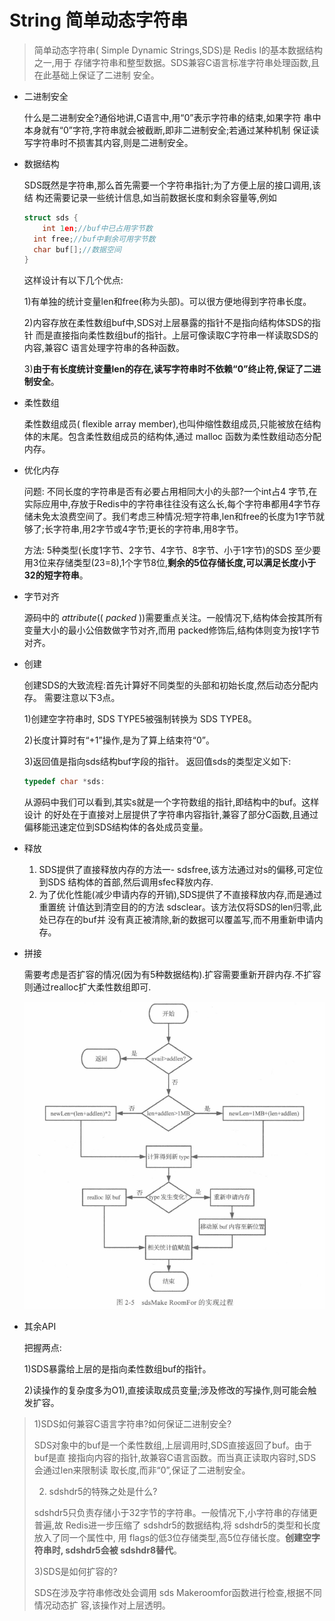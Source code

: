 # String  简单动态字符串

> 简单动态字符串( Simple Dynamic Strings,SDS)是 Redis I的基本数据结构之一,用于 存储字符串和整型数据。SDS兼容C语言标准字符串处理函数,且在此基础上保证了二进制 安全。

- 二进制安全

  什么是二进制安全?通俗地讲,C语言中,用“0”表示字符串的结束,如果字符 串中本身就有“0”字符,字符串就会被截断,即非二进制安全;若通过某种机制 保证读写字符串时不损害其内容,则是二进制安全。 

- 数据结构

  SDS既然是字符串,那么首先需要一个字符串指针;为了方便上层的接口调用,该结 构还需要记录一些统计信息,如当前数据长度和剩余容量等,例如 

  ```c
  struct sds {
      int 1en;//buf中已占用字节数 
  	int free;//buf中剩余可用字节数 
  	char buf[];//数据空间
  }
  ```

  这样设计有以下几个优点:

  1)有单独的统计变量len和free(称为头部)。可以很方便地得到字符串长度。

  2)内容存放在柔性数组buf中,SDS对上层暴露的指针不是指向结构体SDS的指针 而是直接指向柔性数组buf的指针。上层可像读取C字符串一样读取SDS的内容,兼容C 语言处理字符串的各种函数。 

  3)**由于有长度统计变量len的存在,读写字符串时不依赖“0”终止符,保证了二进制安全**。 

- 柔性数组

  柔性数组成员( flexible array member),也叫仲缩性数组成员,只能被放在结构体的末尾。包含柔性数组成员的结构体,通过 malloc 函数为柔性数组动态分配内存。

- 优化内存

  问题: 不同长度的字符串是否有必要占用相同大小的头部?一个int占4 字节,在实际应用中,存放于Redis中的字符串往往没有这么长,每个字符串都用4字节存储未免太浪费空间了。我们考虑三种情况:短字符串,len和free的长度为1字节就够了;长字符串,用2字节或4字节;更长的字符串,用8字节。 

  方法: 5种类型(长度1字节、2字节、4字节、8字节、小于1字节)的SDS 至少要用3位来存储类型(23=8),1个字节8位,**剩余的5位存储长度,可以满足长度小于32的短字符串**。

- 字节对齐

  源码中的 _attribute_(( _packed_ ))需要重点关注。一般情况下,结构体会按其所有 变量大小的最小公倍数做字节对齐,而用 packed修饰后,结构体则变为按1字节对齐。

- 创建

  创建SDS的大致流程:首先计算好不同类型的头部和初始长度,然后动态分配内存。 需要注意以下3点。 

  1)创建空字符串时, SDS TYPE5被强制转换为 SDS TYPE8。 

  2)长度计算时有“+1”操作,是为了算上结束符“0”。 

  3)返回值是指向sds结构buf字段的指针。 返回值sds的类型定义如下: 

  ```c
  typedef char *sds: 
  ```

  从源码中我们可以看到,其实s就是一个字符数组的指针,即结构中的buf。这样设计 的好处在于直接对上层提供了字符串内容指针,兼容了部分C函数,且通过偏移能迅速定位到SDS结构体的各处成员变量。 
  
- 释放

  1. SDS提供了直接释放内存的方法一- sdsfree,该方法通过对s的偏移,可定位到SDS 结构体的首部,然后调用sfec释放内存.
  2. 为了优化性能(减少申请内存的开销),SDS提供了不直接释放内存,而是通过重置统 计值达到清空目的的方法 sdsclear。该方法仅将SDS的len归零,此处已存在的buf并 没有真正被清除,新的数据可以覆盖写,而不用重新申请内存。 

- 拼接

  需要考虑是否扩容的情况(因为有5种数据结构).扩容需要重新开辟内存.不扩容则通过realloc扩大柔性数组即可.

  <img src="pic/001.png" alt="image-20210414005619488" style="zoom: 67%;" />

- 其余API

  把握两点: 

  1)SDS暴露给上层的是指向柔性数组buf的指针。 

  2)读操作的复杂度多为O1),直接读取成员变量;涉及修改的写操作,则可能会触发扩容。 

> 1)SDS如何兼容C语言字符串?如何保证二进制安全? 
>
> SDS对象中的buf是一个柔性数组,上层调用时,SDS直接返回了buf。由于buf是直 接指向内容的指针,故兼容C语言函数。而当真正读取内容时,SDS会通过len来限制读 取长度,而非“0”,保证了二进制安全。 
>
> 2) sdshdr5的特殊之处是什么? 
>
> sdshdr5只负责存储小于32字节的字符串。一般情况下,小字符串的存储更普遍,故 Redis进一步压缩了 sdshdr5的数据结构,将 sdshdr5的类型和长度放入了同一个属性中, 用 flags的低3位存储类型,高5位存储长度。**创建空字符串时, sdshdr5会被 sdshdr8替代**。
>
> 3)SDS是如何扩容的? 
>
> SDS在涉及字符串修改处会调用 sds Makeroomfor函数进行检查,根据不同情况动态扩 容,该操作对上层透明。 

